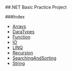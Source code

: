 ##.NET Basic Practice Project

###Index
* [Arrays](https://github.com/maninwindow/DotNetPractices/tree/master/DotNetPractices/Arrays)
* [DaraTypes](https://github.com/maninwindow/DotNetPractices/tree/master/DotNetPractices/DataTypes)
* [Function](https://github.com/maninwindow/DotNetPractices/tree/master/DotNetPractices/Function)
* [IO](https://github.com/maninwindow/DotNetPractices/tree/master/DotNetPractices/Function)
* [LINQ](https://github.com/maninwindow/DotNetPractices/tree/master/DotNetPractices/LINQ)
* [Recursion](https://github.com/maninwindow/DotNetPractices/tree/master/DotNetPractices/Recursion)
* [SearchingAndSorting](https://github.com/maninwindow/DotNetPractices/tree/master/DotNetPractices/SearchingAndSorting)
* [String](https://github.com/maninwindow/DotNetPractices/tree/master/DotNetPractices/String)

